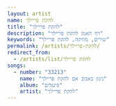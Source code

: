 ```yaml
---
layout: artist
name: להקת פריילך
title: "להקת פריילך"
description: "דף האמן להקת פריילך"
keywords: "שירים, מוזיקה, להקת פריילך"
permalink: /artists/להקת-פריילך/
redirect_from:
  - /artists/list/להקת פריילך
songs:
  - number: "33213"
    name: "ניגון באבוב אם להקת פריילך"
    album: "סינגלים"
    artist: "להקת פריילך"
---
```

